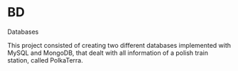 # BD

Databases

This project consisted of creating two different databases implemented with MySQL and MongoDB, that dealt with all information of a polish train station, called PolkaTerra.